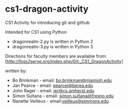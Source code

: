 # cs1-dragon-activity
CS1 Activity for introducing git and github

Intended for CS1 using Python
* dragonrealm-2.py is written in Python 2
* dragonrealm-3.py is written in Python 3

Directions for faculty members are available from:
[http://foss2serve.org/index.php/Git:_CS1_DragonActivity]

written by:
* Bo Brinkman - email: bo.brinkman@miamioh.edu
* Jan Pearce - email: pearcej@berea.edu
* John Rager - email: jer@cs.amherst.edu
* Simon Sultana - email: simon.sultana@fresno.edu
* Nanette Veilleux - email:veilleux@simmons.edu